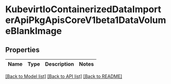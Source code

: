 # KubevirtIoContainerizedDataImporterApiPkgApisCoreV1beta1DataVolumeBlankImage

## Properties
Name | Type | Description | Notes
------------ | ------------- | ------------- | -------------

[[Back to Model list]](../README.md#documentation-for-models) [[Back to API list]](../README.md#documentation-for-api-endpoints) [[Back to README]](../README.md)


